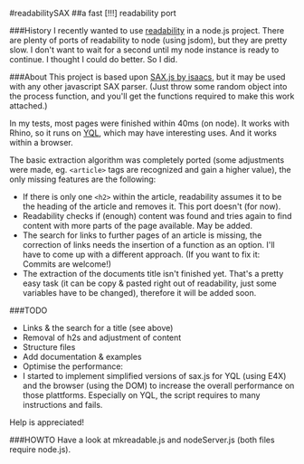 #readabilitySAX
##a fast [!!!] readability port

###History
I recently wanted to use [readability](http://code.google.com/p/arc90labs-readability/) in a node.js project. There are plenty of ports of readability to node (using jsdom), but they are pretty slow. I don't want to wait for a second until my node instance is ready to continue. I thought I could do better. So I did.

###About
This project is based upon [SAX.js by isaacs](https://github.com/isaacs/sax-js), but it may be used with any other javascript SAX parser. (Just throw some random object into the process function, and you'll get the functions required to make this work attached.)

In my tests, most pages were finished within 40ms (on node). It works with Rhino, so it runs on [YQL](http://developer.yahoo.com/yql "Yahoo! Query Language"), which may have interesting uses. And it works within a browser.

The basic extraction algorithm was completely ported (some adjustments were made, eg. `<article>` tags are recognized and gain a higher value), the only missing features are the following:

- If there is only one `<h2>` within the article, readability assumes it to be the heading of the article and removes it. This port doesn't (for now).
- Readability checks if (enough) content was found and tries again to find content with more parts of the page available. May be added.
- The search for links to further pages of an article is missing, the correction of links needs the insertion of a function as an option. I'll have to come up with a different approach. (If you want to fix it: Commits are welcome!)
- The extraction of the documents title isn't finished yet. That's a pretty easy task (it can be copy & pasted right out of readability, just some variables have to be changed), therefore it will be added soon.

###TODO

- Links & the search for a title (see above)
- Removal of h2s and adjustment of content
- Structure files
- Add documentation & examples
- Optimise the performance:
- I started to implement simplified versions of sax.js for YQL (using E4X) and the browser (using the DOM) to increase the overall performance on those plattforms. Especially on YQL, the script requires to many instructions and fails.

Help is appreciated!

###HOWTO
Have a look at mkreadable.js and nodeServer.js (both files require node.js).